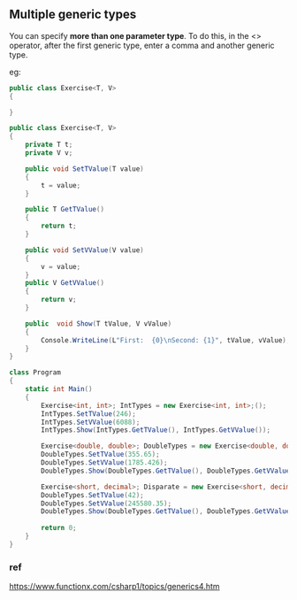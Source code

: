 ## Multiple generic types

You can specify **more than one parameter type**. To do this, in the <> operator, after the first generic type, enter a comma and another generic type.

eg:
```cs
public class Exercise<T, V>
{

}
```

```cs
public class Exercise<T, V>
{
    private T t;
    private V v;

    public void SetTValue(T value)
    {
        t = value;
    }

    public T GetTValue()
    {
        return t;
    }

    public void SetVValue(V value)
    {
        v = value;
    }
    public V GetVValue()
    {
        return v;
    }

    public  void Show(T tValue, V vValue)
    {
        Console.WriteLine(L"First:  {0}\nSecond: {1}", tValue, vValue);
    }
}

```
```cs
class Program
{
    static int Main()
    {
        Exercise<int, int>; IntTypes = new Exercise<int, int>;();
        IntTypes.SetTValue(246);
        IntTypes.SetVValue(6088);
        IntTypes.Show(IntTypes.GetTValue(), IntTypes.GetVValue());

        Exercise<double, double>; DoubleTypes = new Exercise<double, double>;();
        DoubleTypes.SetTValue(355.65);
        DoubleTypes.SetVValue(1785.426);
        DoubleTypes.Show(DoubleTypes.GetTValue(), DoubleTypes.GetVValue());

        Exercise<short, decimal>; Disparate = new Exercise<short, decimal>;();
        DoubleTypes.SetTValue(42);
        DoubleTypes.SetVValue(245580.35);
        DoubleTypes.Show(DoubleTypes.GetTValue(), DoubleTypes.GetVValue());
        
        return 0;
    }
}
```

### ref 
https://www.functionx.com/csharp1/topics/generics4.htm


